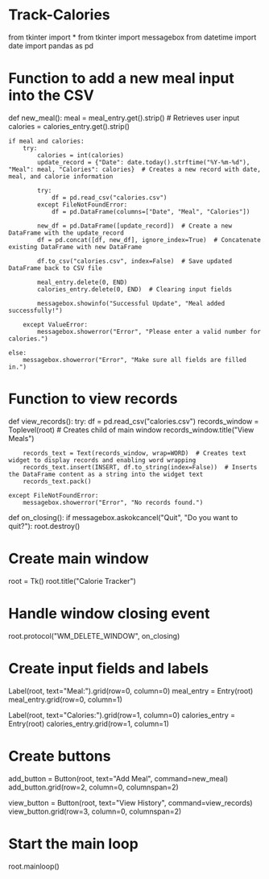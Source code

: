 # Track-Calories
from tkinter import *
from tkinter import messagebox
from datetime import date
import pandas as pd

# Function to add a new meal input into the CSV
def new_meal():
    meal = meal_entry.get().strip()  # Retrieves user input
    calories = calories_entry.get().strip()
    
    if meal and calories:
        try:
            calories = int(calories)
            update_record = {"Date": date.today().strftime("%Y-%m-%d"), "Meal": meal, "Calories": calories}  # Creates a new record with date, meal, and calorie information
            
            try:
                df = pd.read_csv("calories.csv")
            except FileNotFoundError:
                df = pd.DataFrame(columns=["Date", "Meal", "Calories"])
            
            new_df = pd.DataFrame([update_record])  # Create a new DataFrame with the update_record
            df = pd.concat([df, new_df], ignore_index=True)  # Concatenate existing DataFrame with new DataFrame
            
            df.to_csv("calories.csv", index=False)  # Save updated DataFrame back to CSV file
            
            meal_entry.delete(0, END)
            calories_entry.delete(0, END)  # Clearing input fields
            
            messagebox.showinfo("Successful Update", "Meal added successfully!")
        
        except ValueError:
            messagebox.showerror("Error", "Please enter a valid number for calories.")
    
    else:
        messagebox.showerror("Error", "Make sure all fields are filled in.")

# Function to view records
def view_records():
    try:
        df = pd.read_csv("calories.csv")
        records_window = Toplevel(root)  # Creates child of main window
        records_window.title("View Meals")
        
        records_text = Text(records_window, wrap=WORD)  # Creates text widget to display records and enabling word wrapping
        records_text.insert(INSERT, df.to_string(index=False))  # Inserts the DataFrame content as a string into the widget text
        records_text.pack()
    
    except FileNotFoundError:
        messagebox.showerror("Error", "No records found.")

def on_closing():
    if messagebox.askokcancel("Quit", "Do you want to quit?"):
        root.destroy()

# Create main window
root = Tk()
root.title("Calorie Tracker")

# Handle window closing event
root.protocol("WM_DELETE_WINDOW", on_closing)

# Create input fields and labels
Label(root, text="Meal:").grid(row=0, column=0)
meal_entry = Entry(root)
meal_entry.grid(row=0, column=1)

Label(root, text="Calories:").grid(row=1, column=0)
calories_entry = Entry(root)
calories_entry.grid(row=1, column=1)

# Create buttons
add_button = Button(root, text="Add Meal", command=new_meal)
add_button.grid(row=2, column=0, columnspan=2)

view_button = Button(root, text="View History", command=view_records)
view_button.grid(row=3, column=0, columnspan=2)

# Start the main loop
root.mainloop()